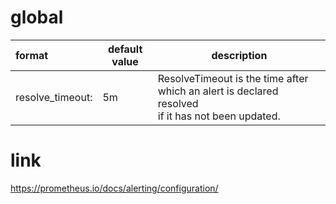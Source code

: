 ###

# global

| format                      | default value | description   |
| :----------                 | ------------- | ------------- |
| resolve_timeout: <duration> | 5m            | ResolveTimeout is the time after which an alert is declared resolved <br> if it has not been updated. | 







# link

https://prometheus.io/docs/alerting/configuration/
